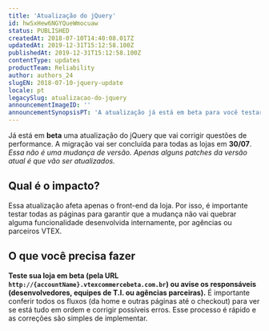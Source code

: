 ```yaml
---
title: 'Atualização do jQuery'
id: hwSxHew6NGYQueWmocuaw
status: PUBLISHED
createdAt: 2018-07-10T14:40:08.017Z
updatedAt: 2019-12-31T15:12:58.100Z
publishedAt: 2019-12-31T15:12:58.100Z
contentType: updates
productTeam: Reliability
author: authors_24
slugEN: 2018-07-10-jquery-update
locale: pt
legacySlug: atualizacao-do-jquery
announcementImageID: ''
announcementSynopsisPT: 'A atualização já está em beta para você testar sua loja. A mudança será completada em 30/07.'
---
```


Já está em __beta__ uma atualização do jQuery que vai corrigir questões de performance. A migração vai ser concluída para todas as lojas em __30/07__. _Essa não é uma mudança de versão. Apenas alguns patches da versão atual é que vão ser atualizados._


## Qual é o impacto?
Essa atualização afeta apenas o front-end da loja. Por isso, é importante testar todas as páginas para garantir que a mudança não vai quebrar alguma funcionalidade desenvolvida internamente, por agências ou parceiros VTEX.


## O que você precisa fazer
__Teste sua loja em beta (pela URL `http://{accountName}.vtexcommercebeta.com.br`) ou avise os responsáveis (desenvolvedores, equipes de T.I. ou agências parceiras).__ É importante conferir todos os fluxos (da home e outras páginas até o checkout) para ver se está tudo em ordem e corrigir possíveis erros. Esse processo é rápido e as correções são simples de implementar. 
